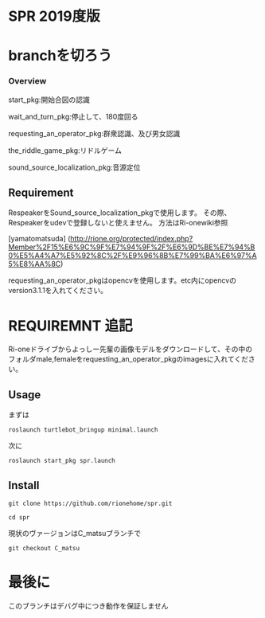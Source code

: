 SPR 2019度版
====

# branchを切ろう

### Overview
start_pkg:開始合図の認識

wait_and_turn_pkg:停止して、180度回る

requesting_an_operator_pkg:群衆認識、及び男女認識

the_riddle_game_pkg:リドルゲーム

sound_source_localization_pkg:音源定位

## Requirement

RespeakerをSound_source_localization_pkgで使用します。
その際、Respeakerをudevで登録しないと使えません。
方法はRi-onewiki参照

[yamatomatsuda] (http://rione.org/protected/index.php?Member%2F15%E6%9C%9F%E7%94%9F%2F%E6%9D%BE%E7%94%B0%E5%A4%A7%E5%92%8C%2F%E9%96%8B%E7%99%BA%E6%97%A5%E8%AA%8C)

requesting_an_operator_pkgはopencvを使用します。etc内にopencvのversion3.1.1を入れてください。

# REQUIREMNT 追記

Ri-oneドライブからよっしー先輩の画像モデルをダウンロードして、その中のフォルダmale,femaleをrequesting_an_operator_pkgのimagesに入れてください。


## Usage
まずは

`roslaunch turtlebot_bringup minimal.launch`

次に

`roslaunch start_pkg spr.launch`

## Install

`git clone https://github.com/rionehome/spr.git`

`cd spr`

現状のヴァージョンはC_matsuブランチで

`git checkout C_matsu`

# 最後に

このブランチはデバグ中につき動作を保証しません
